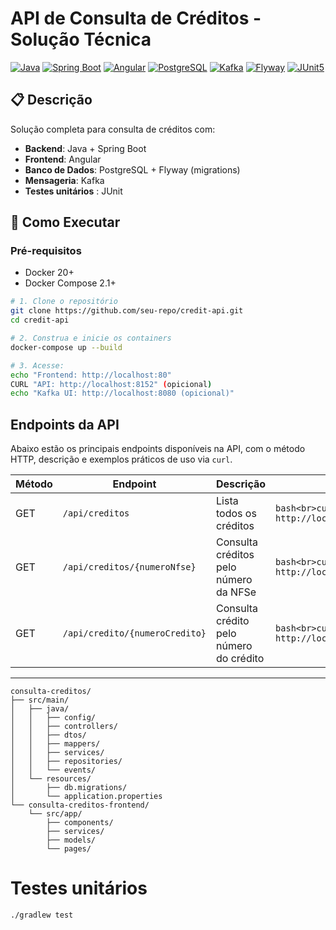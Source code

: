 # API de Consulta de Créditos - Solução Técnica

[![Java](https://img.shields.io/badge/Java-21-blue.svg)](https://openjdk.org/)
[![Spring Boot](https://img.shields.io/badge/Spring%20Boot-3.5-green.svg)](https://spring.io/projects/spring-boot)
[![Angular](https://img.shields.io/badge/Angular-20-orange.svg)](https://angular.io/)
[![PostgreSQL](https://img.shields.io/badge/PostgreSQL-15-blue.svg)](https://www.postgresql.org/)
[![Kafka](https://img.shields.io/badge/Apache%20Kafka-3.1-000000.svg)](https://kafka.apache.org/)
[![Flyway](https://img.shields.io/badge/Flyway-9-yellow.svg)](https://flywaydb.org/)
[![JUnit5](https://img.shields.io/badge/JUnit-5-brightgreen.svg)](https://junit.org/junit5/)

## 📋 Descrição
Solução completa para consulta de créditos com:
- **Backend**: Java +  Spring Boot 
- **Frontend**: Angular
- **Banco de Dados**: PostgreSQL + Flyway (migrations)
- **Mensageria**: Kafka
- **Testes unitários** : JUnit

## 🚀 Como Executar

### Pré-requisitos
- Docker 20+
- Docker Compose 2.1+

```bash
# 1. Clone o repositório
git clone https://github.com/seu-repo/credit-api.git
cd credit-api

# 2. Construa e inicie os containers
docker-compose up --build

# 3. Acesse:
echo "Frontend: http://localhost:80"
CURL "API: http://localhost:8152" (opicional)
echo "Kafka UI: http://localhost:8080 (opicional)"


```

## Endpoints da API

Abaixo estão os principais endpoints disponíveis na API, com o método HTTP, descrição e exemplos práticos de uso via `curl`.

| Método | Endpoint                         | Descrição                               | Exemplo                                                                     |
|--------|---------------------------------|---------------------------------------|-----------------------------------------------------------------------------|
| GET    | `/api/creditos`                 | Lista todos os créditos                | ```bash<br>curl -u dan:123 http://localhost:8152/api/creditos<br>```        |
| GET    | `/api/creditos/{numeroNfse}`   | Consulta créditos pelo número da NFSe | ```bash<br>curl -u dan:123 http://localhost:8152/api/creditos/NF001<br>```  |
| GET    | `/api/credito/{numeroCredito}` | Consulta crédito pelo número do crédito | ```bash<br>curl -u dan:123 http://localhost:8152/api/credito/CR10001<br>``` |

---

```
consulta-creditos/
├── src/main/
│   ├── java/
│   │   ├── config/         
│   │   ├── controllers/    
│   │   ├── dtos/           
│   │   ├── mappers/        
│   │   ├── services/       
│   │   ├── repositories/   
│   │   └── events/         
│   └── resources/
│       ├── db.migrations/  
│       └── application.properties  
└── consulta-creditos-frontend/
    └── src/app/
        ├── components/     
        ├── services/       
        ├── models/         
        └── pages/          

```

# Testes unitários

``` 
./gradlew test
``` 
          
